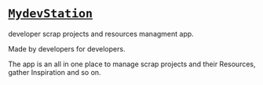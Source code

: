 # [`MydevStation`](https://mydevstation.com)

developer scrap projects and resources managment app.

Made by developers for developers.

The app is an all in one place to manage scrap projects and their Resources, gather Inspiration and so on.
